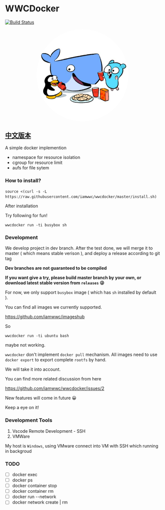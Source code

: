 # WWCDocker

[![Build Status](https://travis-ci.com/iamwwc/wwcdocker.svg?branch=master)](https://travis-ci.com/iamwwc/wwcdocker)

<p align="center">
  <img src="images/logo.jpg" align="center" alt="logo" width="300" height="300" style="border-radius:50%;">
</p>

## [中文版本](./README-zh-CN.md)

A simple docker implemention

- namespace for resource isolation
- cgroup for resource limit
- aufs for file sytem

### How to install?

`source <(curl -s -L https://raw.githubusercontent.com/iamwwc/wwcdocker/master/install.sh)`

After installation

Try following for fun!

```
wwcdocker run -ti busybox sh
```

### Development

We develop project in dev branch. After the test done, we will merge it to master ( which means stable verison ), and deploy a release according to git tag

**Dev branches are not guaranteed to be compiled**

**If you want give a try, please build master branch by your own, or download latest stable version from `releases` 😜**

For now, we only support `busybox` image ( which has `sh` installed by default ).

You can find all images we currently supported.

https://github.com/iamwwc/imageshub

So

```
wwcdocker run -ti ubuntu bash
```

maybe not working.

`wwcdocker` don't implement `docker pull` mechanism. All images need to use `docker export` to export complete `rootfs` by hand.

We will take it into account.

You can find more related discussion from here

https://github.com/iamwwc/wwcdocker/issues/2

New features will come in future 😀

Keep a eye on it!

### Development Tools

1. Vscode Remote Development - SSH
2. VMWare

My host is `Windows`, using VMware connect into VM with SSH which running in backgroud

### TODO

- [ ] docker exec
- [ ] docker ps
- [ ] docker container stop
- [ ] docker container rm
- [ ] docker run --network
- [ ] docker network create | rm